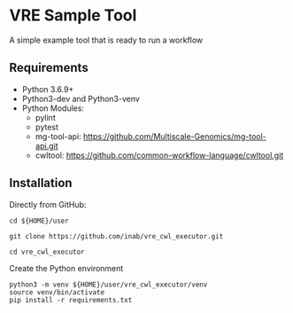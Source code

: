 # VRE Sample Tool

A simple example tool that is ready to run a workflow

## Requirements
- Python 3.6.9+
- Python3-dev and Python3-venv
- Python Modules:
  - pylint
  - pytest
  - mg-tool-api: https://github.com/Multiscale-Genomics/mg-tool-api.git
  - cwltool: https://github.com/common-workflow-language/cwltool.git

Installation
------------

Directly from GitHub:

```
cd ${HOME}/user

git clone https://github.com/inab/vre_cwl_executor.git

cd vre_cwl_executor
```

Create the Python environment

```
python3 -m venv ${HOME}/user/vre_cwl_executor/venv
source venv/bin/activate
pip install -r requirements.txt
```
